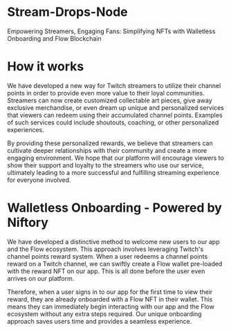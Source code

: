 # Stream-Drops-Node
Empowering Streamers, Engaging Fans: Simplifying NFTs with Walletless Onboarding and Flow Blockchain

# How it works

We have developed a new way for Twitch streamers to utilize their channel points in order to provide even more value to their loyal communities. Streamers can now create customized collectable art pieces, give away exclusive merchandise, or even dream up unique and personalized services that viewers can redeem using their accumulated channel points. Examples of such services could include shoutouts, coaching, or other personalized experiences.

By providing these personalized rewards, we believe that streamers can cultivate deeper relationships with their community and create a more engaging environment. We hope that our platform will encourage viewers to show their support and loyalty to the streamers who use our service, ultimately leading to a more successful and fulfilling streaming experience for everyone involved.

# Walletless Onboarding - Powered by Niftory
We have developed a distinctive method to welcome new users to our app and the Flow ecosystem. This approach involves leveraging Twitch's channel points reward system. When a user redeems a channel points reward on a Twitch channel, we can swiftly create a Flow wallet pre-loaded with the reward NFT on our app. This is all done before the user even arrives on our platform.

Therefore, when a user signs in to our app for the first time to view their reward, they are already onboarded with a Flow NFT in their wallet. This means they can immediately begin interacting with our app and the Flow ecosystem without any extra steps required. Our unique onboarding approach saves users time and provides a seamless experience.
